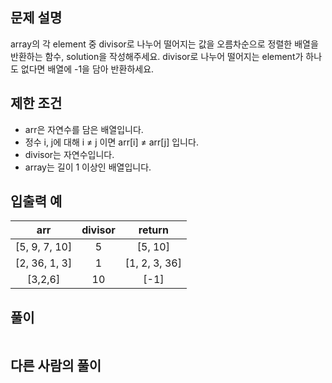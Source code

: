 ## 문제 설명
array의 각 element 중 divisor로 나누어 떨어지는 값을 오름차순으로 정렬한 배열을 반환하는 함수, solution을 작성해주세요.
divisor로 나누어 떨어지는 element가 하나도 없다면 배열에 -1을 담아 반환하세요.

## 제한 조건
* arr은 자연수를 담은 배열입니다.
* 정수 i, j에 대해 i ≠ j 이면 arr[i] ≠ arr[j] 입니다.
* divisor는 자연수입니다.
* array는 길이 1 이상인 배열입니다.

## 입출력 예
|arr|	divisor|	return|
|:---:|:---:|:---:|
|[5, 9, 7, 10]|	5|	[5, 10]|
|[2, 36, 1, 3]	|1|	[1, 2, 3, 36]|
|[3,2,6]|	10|	[-1]|

## **풀이**

```python

```

## 다른 사람의 풀이

```python

```
